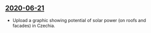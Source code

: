 ## [2020-06-21](https://github.com/faktaoklimatu/graphics/blob/de6bf044daecb616b81ac8630d05abb07f6bc5f7/data-visualization/energetics/czechia/renewable-sources-potential/cs-potencial-solarni-energie-cr-strechy.ai)

- Upload a graphic showing potential of solar power (on roofs and facades) in Czechia.

